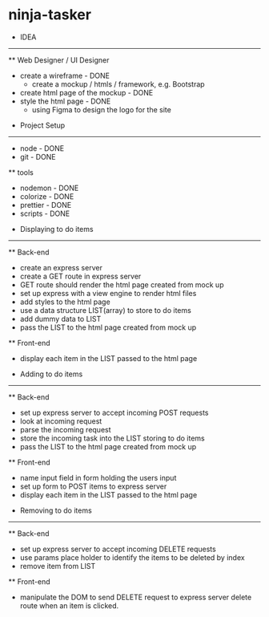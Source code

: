# ninja-tasker

- IDEA

---

\*\* Web Designer / UI Designer

- create a wireframe - DONE
  - create a mockup / htmls / framework, e.g. Bootstrap
- create html page of the mockup - DONE
- style the html page - DONE
  - using Figma to design the logo for the site

* Project Setup

---

- node - DONE
- git - DONE

\*\* tools

- nodemon - DONE
- colorize - DONE
- prettier - DONE
- scripts - DONE

* Displaying to do items

---

\*\* Back-end

- create an express server
- create a GET route in express server
- GET route should render the html page created from mock up
- set up express with a view engine to render html files
- add styles to the html page
- use a data structure LIST(array) to store to do items
- add dummy data to LIST
- pass the LIST to the html page created from mock up

\*\* Front-end

- display each item in the LIST passed to the html page

* Adding to do items

---

\*\* Back-end

- set up express server to accept incoming POST requests
- look at incoming request
- parse the incoming request
- store the incoming task into the LIST storing to do items
- pass the LIST to the html page created from mock up

\*\* Front-end

- name input field in form holding the users input
- set up form to POST items to express server
- display each item in the LIST passed to the html page

* Removing to do items

---

\*\* Back-end

- set up express server to accept incoming DELETE requests
- use params place holder to identify the items to be deleted by index
- remove item from LIST

\*\* Front-end

- manipulate the DOM to send DELETE request to express server delete route when an item is clicked.

